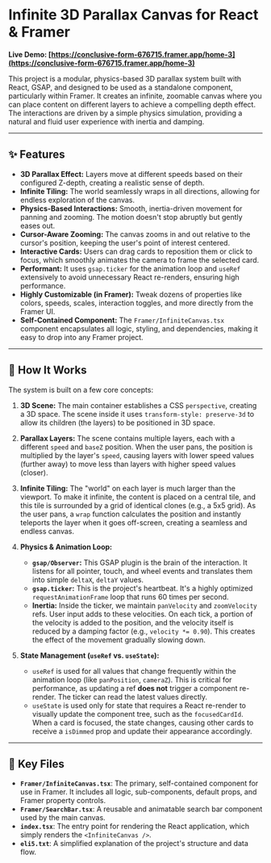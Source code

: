
# Infinite 3D Parallax Canvas for React & Framer

**Live Demo: [https://conclusive-form-676715.framer.app/home-3](https://conclusive-form-676715.framer.app/home-3)**

This project is a modular, physics-based 3D parallax system built with React, GSAP, and designed to be used as a standalone component, particularly within Framer. It creates an infinite, zoomable canvas where you can place content on different layers to achieve a compelling depth effect. The interactions are driven by a simple physics simulation, providing a natural and fluid user experience with inertia and damping.

---

## ✨ Features

-   **3D Parallax Effect:** Layers move at different speeds based on their configured Z-depth, creating a realistic sense of depth.
-   **Infinite Tiling:** The world seamlessly wraps in all directions, allowing for endless exploration of the canvas.
-   **Physics-Based Interactions:** Smooth, inertia-driven movement for panning and zooming. The motion doesn't stop abruptly but gently eases out.
-   **Cursor-Aware Zooming:** The canvas zooms in and out relative to the cursor's position, keeping the user's point of interest centered.
-   **Interactive Cards:** Users can drag cards to reposition them or click to focus, which smoothly animates the camera to frame the selected card.
-   **Performant:** It uses `gsap.ticker` for the animation loop and `useRef` extensively to avoid unnecessary React re-renders, ensuring high performance.
-   **Highly Customizable (in Framer):** Tweak dozens of properties like colors, speeds, scales, interaction toggles, and more directly from the Framer UI.
-   **Self-Contained Component:** The `Framer/InfiniteCanvas.tsx` component encapsulates all logic, styling, and dependencies, making it easy to drop into any Framer project.

---

## 🚀 How It Works

The system is built on a few core concepts:

1.  **3D Scene:** The main container establishes a CSS `perspective`, creating a 3D space. The scene inside it uses `transform-style: preserve-3d` to allow its children (the layers) to be positioned in 3D space.

2.  **Parallax Layers:** The scene contains multiple layers, each with a different `speed` and `baseZ` position. When the user pans, the position is multiplied by the layer's `speed`, causing layers with lower speed values (further away) to move less than layers with higher speed values (closer).

3.  **Infinite Tiling:** The "world" on each layer is much larger than the viewport. To make it infinite, the content is placed on a central tile, and this tile is surrounded by a grid of identical clones (e.g., a 5x5 grid). As the user pans, a `wrap` function calculates the position and instantly teleports the layer when it goes off-screen, creating a seamless and endless canvas.

4.  **Physics & Animation Loop:**
    -   **`gsap/Observer`:** This GSAP plugin is the brain of the interaction. It listens for all pointer, touch, and wheel events and translates them into simple `deltaX`, `deltaY` values.
    -   **`gsap.ticker`:** This is the project's heartbeat. It's a highly optimized `requestAnimationFrame` loop that runs 60 times per second.
    -   **Inertia:** Inside the ticker, we maintain `panVelocity` and `zoomVelocity` refs. User input adds to these velocities. On each tick, a portion of the velocity is added to the position, and the velocity itself is reduced by a damping factor (e.g., `velocity *= 0.90`). This creates the effect of the movement gradually slowing down.

5.  **State Management (`useRef` vs. `useState`):**
    -   `useRef` is used for all values that change frequently within the animation loop (like `panPosition`, `cameraZ`). This is critical for performance, as updating a ref **does not** trigger a component re-render. The ticker can read the latest values directly.
    -   `useState` is used only for state that requires a React re-render to visually update the component tree, such as the `focusedCardId`. When a card is focused, the state changes, causing other cards to receive a `isDimmed` prop and update their appearance accordingly.

---

## 📁 Key Files

-   **`Framer/InfiniteCanvas.tsx`**: The primary, self-contained component for use in Framer. It includes all logic, sub-components, default props, and Framer property controls.
-   **`Framer/SearchBar.tsx`**: A reusable and animatable search bar component used by the main canvas.
-   **`index.tsx`**: The entry point for rendering the React application, which simply renders the `<InfiniteCanvas />`.
-   **`eli5.txt`**: A simplified explanation of the project's structure and data flow.
